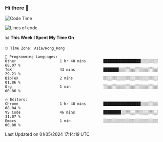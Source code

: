 ### Hi there 👋

<!--
**nicehiro/nicehiro** is a ✨ _special_ ✨ repository because its `README.md` (this file) appears on your GitHub profile.

Here are some ideas to get you started:

- 🔭 I’m currently working on ...
- 🌱 I’m currently learning ...
- 👯 I’m looking to collaborate on ...
- 🤔 I’m looking for help with ...
- 💬 Ask me about ...
- 📫 How to reach me: ...
- 😄 Pronouns: ...
- ⚡ Fun fact: ...
-->

<!--START_SECTION:waka-->
![Code Time](http://img.shields.io/badge/Code%20Time-320%20hrs%202%20mins-blue)

![Lines of code](https://img.shields.io/badge/From%20Hello%20World%20I%27ve%20Written-2.6%20million%20lines%20of%20code-blue)

📊 **This Week I Spent My Time On** 

```text
🕑︎ Time Zone: Asia/Hong_Kong

💬 Programming Languages: 
Other                    1 hr 40 mins        █████████████████░░░░░░░░   68.07 % 
TeX                      43 mins             ███████░░░░░░░░░░░░░░░░░░   29.21 % 
BibTeX                   2 mins              ░░░░░░░░░░░░░░░░░░░░░░░░░   01.86 % 
Org                      1 min               ░░░░░░░░░░░░░░░░░░░░░░░░░   00.86 % 

🔥 Editors: 
Chrome                   1 hr 40 mins        █████████████████░░░░░░░░   68.04 % 
VS Code                  46 mins             ████████░░░░░░░░░░░░░░░░░   31.07 % 
Emacs                    1 min               ░░░░░░░░░░░░░░░░░░░░░░░░░   00.88 % 
```


 Last Updated on 01/05/2024 17:14:19 UTC
<!--END_SECTION:waka-->
